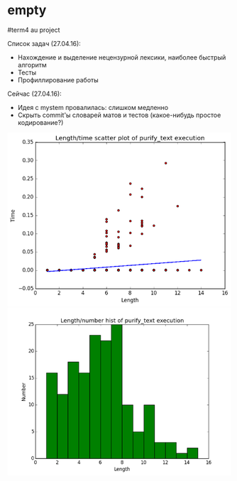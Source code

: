 empty
=======
#term4 au project

Список задач (27.04.16):

* Нахождение и выделение нецензурной лексики, наиболее быстрый алгоритм
* Тесты
* Профиллирование работы

Сейчас (27.04.16):

* Идея с mystem провалилась: слишком медленно
* Скрыть commit'ы словарей матов и тестов (какое-нибудь простое кодирование?)

![Граффик](src/test/resources/plots/length_time_plot.png "Граффик")
![Граффик](src/test/resources/plots/length_number_plot.png "Граффик")





